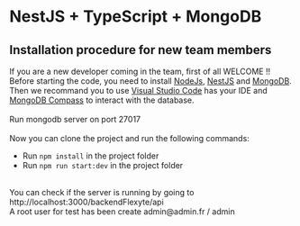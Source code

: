 # NestJS + TypeScript + MongoDB

## Installation procedure for new team members

If you are a new developer coming in the team, first of all WELCOME !!
<br/>
Before starting the code, you need to install [NodeJs](https://nodejs.org/en), [NestJS](https://docs.nestjs.com/) and [MongoDB](ttps://www.mongodb.com/docs/manual/installation/).
<br/>
Then we recommand you to use [Visual Studio Code](https://code.visualstudio.com/) has your IDE and [MongoDB Compass](https://www.mongodb.com/products/compass) to interact with the database.
<br/>
<br>
Run mongodb server on port 27017
<br/>
<br>
Now you can clone the project and run the following commands:
  - Run `npm install` in the project folder
  - Run `npm run start:dev` in the project folder
<br/>
You can check if the server is running by going to http://localhost:3000/backendFlexyte/api
<br>
A root user for test has been create admin@admin.fr / admin
<br/>

